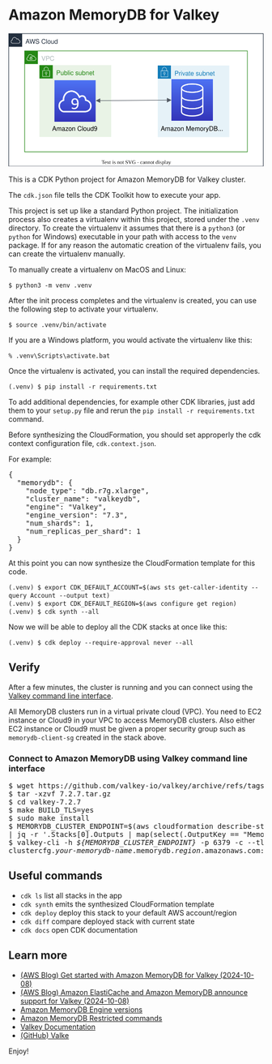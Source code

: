 
# Amazon MemoryDB for Valkey

![amazon-memorydb-for-valkey](./amazon-memorydb-for-valkey.svg)

This is a CDK Python project for Amazon MemoryDB for Valkey cluster.

The `cdk.json` file tells the CDK Toolkit how to execute your app.

This project is set up like a standard Python project.  The initialization
process also creates a virtualenv within this project, stored under the `.venv`
directory.  To create the virtualenv it assumes that there is a `python3`
(or `python` for Windows) executable in your path with access to the `venv`
package. If for any reason the automatic creation of the virtualenv fails,
you can create the virtualenv manually.

To manually create a virtualenv on MacOS and Linux:

```
$ python3 -m venv .venv
```

After the init process completes and the virtualenv is created, you can use the following
step to activate your virtualenv.

```
$ source .venv/bin/activate
```

If you are a Windows platform, you would activate the virtualenv like this:

```
% .venv\Scripts\activate.bat
```

Once the virtualenv is activated, you can install the required dependencies.

```
(.venv) $ pip install -r requirements.txt
```

To add additional dependencies, for example other CDK libraries, just add
them to your `setup.py` file and rerun the `pip install -r requirements.txt`
command.

Before synthesizing the CloudFormation, you should set approperly the cdk context configuration file, `cdk.context.json`.

For example:

<pre>
{
  "memorydb": {
    "node_type": "db.r7g.xlarge",
    "cluster_name": "valkeydb",
    "engine": "Valkey",
    "engine_version": "7.3",
    "num_shards": 1,
    "num_replicas_per_shard": 1
  }
}
</pre>

At this point you can now synthesize the CloudFormation template for this code.

```
(.venv) $ export CDK_DEFAULT_ACCOUNT=$(aws sts get-caller-identity --query Account --output text)
(.venv) $ export CDK_DEFAULT_REGION=$(aws configure get region)
(.venv) $ cdk synth --all
```

Now we will be able to deploy all the CDK stacks at once like this:

```
(.venv) $ cdk deploy --require-approval never --all
```

## Verify

After a few minutes, the cluster is running and you can connect using the [Valkey command line interface](https://github.com/valkey-io/valkey).

All MemoryDB clusters run in a virtual private cloud (VPC).
You need to EC2 instance or Cloud9 in your VPC to access MemoryDB clusters.
Also either EC2 instance or Cloud9 must be given a proper security group such as `memorydb-client-sg` created in the stack above.

### Connect to Amazon MemoryDB using Valkey command line interface

<pre>
$ wget https://github.com/valkey-io/valkey/archive/refs/tags/7.2.7.tar.gz
$ tar -xzvf 7.2.7.tar.gz
$ cd valkey-7.2.7
$ make BUILD_TLS=yes
$ sudo make install
$ MEMORYDB_CLUSTER_ENDPOINT=$(aws cloudformation describe-stacks --stack-name <i>MemoryDBStack</i> \
| jq -r '.Stacks[0].Outputs | map(select(.OutputKey == "MemoryDBClusterEndpoint")) | .[0].OutputValue')
$ valkey-cli -h <i>${MEMORYDB_CLUSTER_ENDPOINT}</i> -p 6379 -c --tls
clustercfg.<i>your-memorydb-name</i>.memorydb.<i>region</i>.amazonaws.com:6379>
</pre>

## Useful commands

 * `cdk ls`          list all stacks in the app
 * `cdk synth`       emits the synthesized CloudFormation template
 * `cdk deploy`      deploy this stack to your default AWS account/region
 * `cdk diff`        compare deployed stack with current state
 * `cdk docs`        open CDK documentation

## Learn more

 * [(AWS Blog) Get started with Amazon MemoryDB for Valkey (2024-10-08)](https://aws.amazon.com/blogs/database/get-started-with-amazon-memorydb-for-valkey/)
 * [(AWS Blog) Amazon ElastiCache and Amazon MemoryDB announce support for Valkey (2024-10-08)](https://aws.amazon.com/blogs/database/amazon-elasticache-and-amazon-memorydb-announce-support-for-valkey/)
 * [Amazon MemoryDB Engine versions](https://docs.aws.amazon.com/memorydb/latest/devguide/engine-versions.html)
 * [Amazon MemoryDB Restricted commands](https://docs.aws.amazon.com/memorydb/latest/devguide/restrictedcommands.html)
 * [Valkey Documentation](https://valkey.io/docs/)
 * [(GitHub) Valke](https://github.com/valkey-io)

Enjoy!
